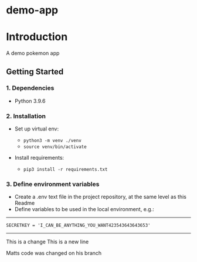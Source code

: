 # demo-app

# Introduction 
A demo pokemon app

## Getting Started
### 1. Dependencies
* Python 3.9.6

### 2. Installation

* Set up virtual env:
    * `python3 -m venv ./venv`
    * `source venv/bin/activate`


* Install requirements:
    * `pip3 install -r requirements.txt`

### 3. Define environment variables

* Create a .env text file in the project repository, at the same level as this Readme
* Define variables to be used in the local environment, e.g.:

---

    SECRETKEY = 'I_CAN_BE_ANYTHING_YOU_WANT423543643643653'

---

This is a change
This is a new line


Matts code was changed on his branch